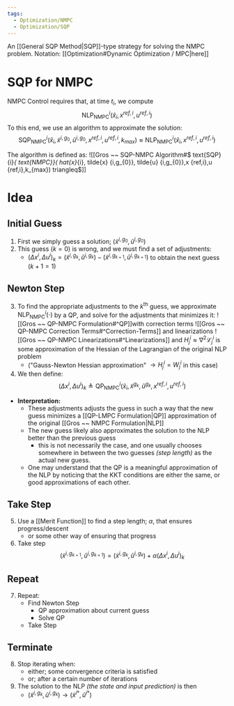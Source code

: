 ```yaml
---
tags:
  - Optimization/NMPC
  - Optimization/SQP
---
```


An [[General SQP Method|SQP]]-type strategy for solving the NMPC problem.
Notation: [[Optimization#Dynamic Optimization / MPC|here]]

# SQP for NMPC
NMPC Control requires that, at time $t_{i}$, we compute $$\text{NLP}_{\text{NMPC}}^{i}(\hat{x}_{i},x^{ref,i},u^{ref,i})$$
To this end, we use an algorithm to approximate the solution:
$$\text{SQP}^{i}_{\text{NMPC}}(\hat{x}_{i},\tilde{x}^{i,g_{0}},\tilde{u}^{i,g_{0}},x^{ref,i},u^{ref,i},k_{max}) \approx \text{NLP}_{\text{NMPC}}^{i}(\hat{x}_{i},x^{ref,i},u^{ref,i})$$

The algorithm is defined as: ![[Gros ~~ SQP-NMPC Algorithm#$ text{SQP} {i}_{ text{NMPC}}( hat{x}_{i}, tilde{x} {i,g_{0}}, tilde{u} {i,g_{0}},x {ref,i},u {ref,i},k_{max}) triangleq$]]


# Idea

## Initial Guess
1) First we simply guess a solution; $(\tilde{x}^{i,g_{0}},\tilde{u}^{i,g_{0}})$
2) This guess $(k=0)$ is wrong, and we must find a set of adjustments:
	- $(\Delta x^{i},\Delta u^{i})_{k} = (\tilde{x}^{i,g_{k}},\tilde{u}^{i,g_{k}})-(\tilde{x}^{i,g_{k+1}},\tilde{u}^{i,g_{k+1}})$
	to obtain the next guess $(k+1=1)$
## Newton Step
3) To find the appropriate adjustments to the $k^{\text{th}}$ guess, we approximate $\text{NLP}^{i}_{\text{NMPC}}(\cdot)$ by a QP, and solve for the adjustments that minimizes it:  ![[Gros ~~ QP-NMPC Formulation#^QP]]with correction terms ![[Gros ~~ QP-NMPC Correction Terms#^Correction-Terms]] and linearizations ![[Gros ~~ QP-NMPC Linearizations#^Linearizations]] and $H^{i}_{j} \approx \nabla^{2}\mathcal{L}^{i}_{j}$ is some approximation of the Hessian of the Lagrangian of the original NLP problem
	-  ("Gauss-Newton Hessian approximation" $\rightarrow H^{i}_{j} = W^{i}_{j}$ in this case)
4) We then define: $$(\Delta x^{i},\Delta u^{i})_{k} \triangleq \text{QP}_{\text{NMPC}}^{i}(\hat{x}_{i},\tilde{x}^{g_{k}},\tilde{u}^{g_{k}},x^{ref,i},u^{ref,i})$$
- **Interpretation:**
	- These adjustments adjusts the guess in such a way that the new guess minimizes a [[QP-LMPC Formulation|QP]] approximation of the original [[Gros ~~ NMPC Formulation|NLP]]
	- The new guess likely also approximates the solution to the NLP better than the previous guess
		- this is not necessarily the case, and one usually chooses somewhere in between the two guesses *(step length)* as the actual new guess.
	- One may understand that the QP is a meaningful approximation of the NLP by noticing that the KKT conditions are either the same, or good approximations of each other.
## Take Step
5) Use a [[Merit Function]] to find a step length; $\alpha$, that ensures progress/descent
	- or some other way of ensuring that progress
6) Take step $$(\tilde{x}^{i,g_{k+1}},\tilde{u}^{i,g_{k+1}}) = (\tilde{x}^{i,g_{k}},\tilde{u}^{i,g_{k}}) + \alpha(\Delta x^{i},\Delta u^{i})_{k}$$
## Repeat
7) Repeat:
	- Find Newton Step
		- QP approximation about current guess
		- Solve QP
	- Take Step
## Terminate
8) Stop iterating when:
	- either; some convergence criteria is satisfied
	- or; after a certain number of iterations
9) The solution to the NLP *(the state and input prediction)* is then
	- $(\tilde{x}^{i,g_{k}},\tilde{u}^{i,g_{k}}) \rightarrow (\tilde{x}^{i*},\tilde{u}^{i*})$


